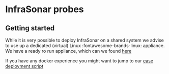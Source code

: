 # InfraSonar probes

## Getting started

While it is very possible to deploy InfraSonar on a shared system we advise to use up a dedicated (virtual) Linux :fontawesome-brands-linux: appliance.
We have a ready ro run appliance, which can we found [here]((appliance_installation.md))

If you have any docker experience you might want to jump to our [ease deployment script](./deploy_infrasonar.md)